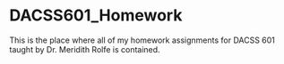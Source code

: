 # DACSS601_Homework
This is the place where all of my homework assignments for DACSS 601 taught by Dr. Meridith Rolfe is contained.

